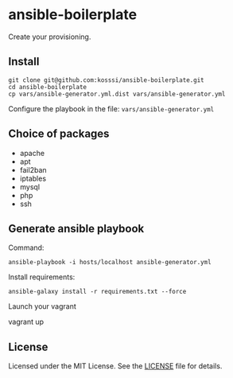 # ansible-boilerplate

Create your provisioning.

## Install

    git clone git@github.com:kosssi/ansible-boilerplate.git
    cd ansible-boilerplate
    cp vars/ansible-generator.yml.dist vars/ansible-generator.yml

Configure the playbook in the file: `vars/ansible-generator.yml`

## Choice of packages

- apache
- apt
- fail2ban
- iptables
- mysql
- php
- ssh

## Generate ansible playbook

Command:

    ansible-playbook -i hosts/localhost ansible-generator.yml

Install requirements:

    ansible-galaxy install -r requirements.txt --force

Launch your vagrant

   vagrant up

## License

Licensed under the MIT License. See the [LICENSE](LICENSE) file for details.
